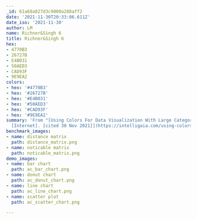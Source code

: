```yaml
---
_id: 61a68a827d3c9000a288aff2
date: '2021-11-30T20:33:06.611Z'
date_iso: '2021-11-30'
author: LM
name: Richner&Singh 6
title: Richner&Singh 6
hex:
- 4770B3
- 26727B
- E4B031
- 50AED3
- CAD93F
- 9E9EA2
colors:
- hex: '#4770B3'
- hex: '#26727B'
- hex: '#E4B031'
- hex: '#50AED3'
- hex: '#CAD93F'
- hex: '#9E9EA2'
summary: 'From "[Using Colors For Data Visualization With Large Categories. In: Intelligaia
  [Internet]. [cited 30 Nov 2021]](https://intelligaia.com/using-colors-for-data-visualization-with-large-categories.php)"'
benchmark_images:
- name: distance matrix
  path: distance_matrix.png
- name: noticable matrix
  path: noticable_matrix.png
demo_images:
- name: bar chart
  path: ac_bar_chart.png
- name: donut chart
  path: ac_donut_chart.png
- name: line chart
  path: ac_line_chart.png
- name: scatter plot
  path: ac_scatter_chart.png

---
```


